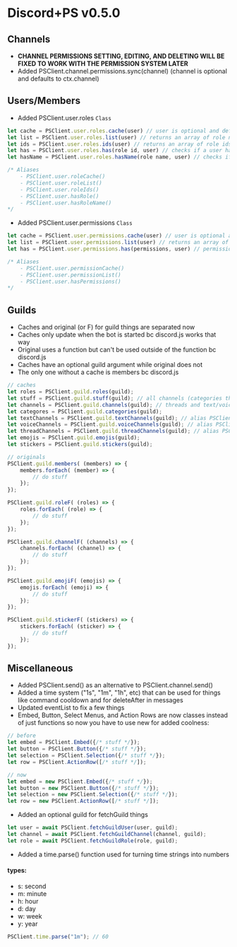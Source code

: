 # Discord+PS v0.5.0
## Channels
- **CHANNEL PERMISSIONS SETTING, EDITING, AND DELETING WILL BE FIXED TO WORK WITH THE PERMISSION SYSTEM LATER**
- Added PSClient.channel.permissions.sync(channel) (channel is optional and defaults to ctx.channel)

## Users/Members
- Added PSClient.user.roles `Class`
```js
let cache = PSClient.user.roles.cache(user) // user is optional and defaults to ctx.member returns an array of roles
let list = PSClient.user.roles.list(user) // returns an array of role names
let ids = PSClient.user.roles.ids(user) // returns an array of role ids
let has = PSClient.user.roles.has(role id, user) // checks if a user has a role by id returns an boolean
let hasName = PSClient.user.roles.hasName(role name, user) // checks if a user has a role by name returns a boolean

/* Aliases
    - PSClient.user.roleCache()
    - PSClient.user.roleList()
    - PSClient.user.roleIds()
    - PSClient.user.hasRole()
    - PSClient.user.hasRoleName()
*/
```

- Added PSClient.user.permissions `Class`
```js
let cache = PSClient.user.permissions.cache(user) // user is optional and defaults to ctx.member returns an object of permissions with true or false
let list = PSClient.user.permissions.list(user) // returns an array of permissions a user has
let has = PSClient.user.permissions.has(permissions, user) // permissions is an array checks if a user has permissions

/* Aliases
    - PSClient.user.permissionCache()
    - PSClient.user.permissionList()
    - PSClient.user.hasPermissions()
*/
```

## Guilds
- Caches and original (or F) for guild things are separated now
- Caches only update when the bot is started bc discord.js works that way
- Original uses a function but can't be used outside of the function bc discord.js
- Caches have an optional guild argument while original does not
- The only one without a cache is members bc discord.js
```js
// caches
let roles = PSClient.guild.roles(guild);
let stuff = PSClient.guild.stuff(guild); // all channels (categories threads and text/voice channels)
let channels = PSClient.guild.channels(guild); // threads and text/voice channels
let categores = PSClient.guild.categories(guild);
let textChannels = PSClient.guild.textChannels(guild); // alias PSClient.guild.TCs()
let voiceChannels = PSClient.guild.voiceChannels(guild); // alias PSClient.guild.VCs()
let threadChannels = PSClient.guild.threadChannels(guild); // alias PSClient.guild.threads()
let emojis = PSClient.guild.emojis(guild);
let stickers = PSClient.guild.stickers(guild);

// originals
PSClient.guild.members( (members) => {
    members.forEach( (member) => {
        // do stuff
    });
});

PSClient.guild.roleF( (roles) => {
    roles.forEach( (role) => {
        // do stuff
    });
});

PSClient.guild.channelF( (channels) => {
    channels.forEach( (channel) => {
        // do stuff
    });
});

PSClient.guild.emojiF( (emojis) => {
    emojis.forEach( (emoji) => {
        // do stuff
    });
});

PSClient.guild.stickerF( (stickers) => {
    stickers.forEach( (sticker) => {
        // do stuff
    });
});
```

## Miscellaneous
- Added PSClient.send() as an alternative to PSClient.channel.send()
- Added a time system ("1s", "1m", "1h", etc) that can be used for things like command cooldown and for deleteAfter in messages
- Updated eventList to fix a few things
- Embed, Button, Select Menus, and Action Rows are now classes instead of just functions so now you have to use new for added coolness:
```js
// before
let embed = PSClient.Embed({/* stuff */});
let button = PSClient.Button({/* stuff */});
let selection = PSClient.Selection({/* stuff */});
let row = PSClient.ActionRow([/* stuff */]);

// now
let embed = new PSClient.Embed({/* stuff */});
let button = new PSClient.Button({/* stuff */});
let selection = new PSClient.Selection({/* stuff */});
let row = new PSClient.ActionRow([/* stuff */]);
```
- Added an optional guild for fetchGuild things
```js
let user = await PSClient.fetchGuildUser(user, guild);
let channel = await PSClient.fetchGuildChannel(channel, guild);
let role = await PSClient.fetchGuildRole(role, guild);
```
- Added a time.parse() function used for turning time strings into numbers<br>
#### types:
- s: second
- m: minute
- h: hour
- d: day
- w: week
- y: year
```js
PSClient.time.parse("1m"); // 60
```
